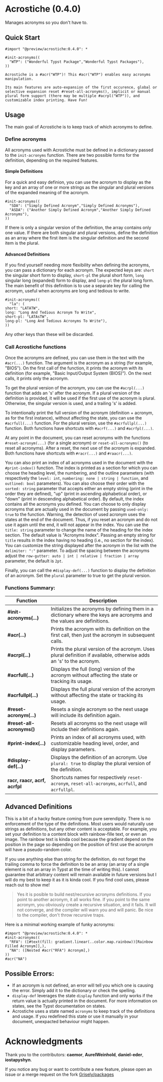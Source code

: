 # Acrostiche (0.4.0)

Manages acronyms so you don't have to.

## Quick Start

```
#import "@preview/acrostiche:0.4.0": *

#init-acronyms((
  "WTP": ("Wonderful Typst Package","Wonderful Typst Packages"),
))

Acrostiche is a #acr("WTP")! This #acr("WTP") enables easy acronyms manipulation.

Its main features are auto-expansion of the first occurence, global or selective expansion reset #reset-all-acronyms(), implicit or manual plural form support (there may be multiple #acrpl("WTP")), and customizable index printing. Have Fun!
```


## Usage

The main goal of Acrostiche is to keep track of which acronyms to define.

### Define acronyms
All acronyms used with Acrostiche must be defined in a dictionary passed to the `init-acronyms` function.
There are two possible forms for the definition, depending on the required features.

#### Simple Definitions
For a quick and easy definion, you can use the acronym to display as the key and an array of one or more strings as the singular and plural versions of the expanded meaning of the acronym.

```
#init-acronyms((
  "SDA": ("Simply Defined Acronym","Simply Defined Acronyms"),
  "ASDA": ("Another Simply Defined Acronym","Another Simply Defined Acronyms"),
))
```

If there is only a singular version of the definition, the array contains only one value.
If there are both singular and plural versions, define the definition as an array where the first item is the singular definition and the second item is the plural.

#### Advanced Definitions
If you find yourself needing more flexibility when defining the acronyms, you can pass a dictionary for each acronym.
The expected keys are: `short` the singular short form to display, `short-pl` the plural short form, `long` singular long (expanded) form to display, and `long-pl` the plural long form.
The main benefit of this definition is to use a separate key for calling the acronym, useful when acronyms are long and tedious to write.

```
#init-acronyms((
  "la": (
short: "LATATW",
long: "Long And Tedious Acronym To Write",
short-pl: "LATAsTW",
long-pl: "Long And Tedious Acronyms To Write"),
))
```

Any other keys than these will be discarded.


### Call Acrostiche functions
Once the acronyms are defined, you can use them in the text with the `#acr(...)` function.
The argument is the acronym as a string (for example, "BIOS"). On the first call of the function, it prints the acronym with its definition (for example, "Basic Input/Output System (BIOS)").
On the next calls, it prints only the acronym.

To get the plural version of the acronym, you can use the `#acrpl(...)` function that adds an 's' after the acronym.
If a plural version of the definition is provided, it will be used if the first use of the acronym is plural.
Otherwise, the singular version is used, and a trailing 's' is added.

To intentionally print the full version of the acronym (definition + acronym, as for the first instance), without affecting the state, you can use the `#acrfull(...)` function. 
For the plural version, use the `#acrfullpl(...)` function.
Both functions have shortcuts with `#acrf(...)` and `#acrfpl(...)`.

At any point in the document, you can reset acronyms with the functions `#reset-acronym(...)` (for a single acronym) or `reset-all-acronyms()` (to reset all acronyms). After a reset, the next use of the acronym is expanded.
Both functions have shortcuts with `#racr(...)` and `#raacr(...)`.

You can also print an index of all acronyms used in the document with the `#print-index()` function.
The index is printed as a section for which you can choose the heading level, the numbering, and the outline parameters (with respectively the `level: int`, `numbering: none | string | function`, and `outlined: bool` parameters).
You can also choose their order with the `sorted: string` parameter that accepts either an empty string (print in the order they are defined), "up" (print in ascending alphabetical order), or "down" (print in descending alphabetical order).
By default, the index contains all the acronyms you defined. You can choose to only display acronyms that are actually used in the document by passing `used-only: true` to the function. Warning, the detection of used acronym uses the states at the end of the document. Thus, if you reset an acronym and do not use it again until the end, it will not appear in the index.
 You can use the `title: string` parameter to change the name of the heading for the index section.
The default value is "Acronyms Index". Passing an empty string for `title` results in the index having no heading (i.e., no section for the index).
You can customize the string displayed after the acronym in the list with the `delimiter: ":"` parameter.
To adjust the spacing between the acronyms adjust the `row-gutter: auto | int | relative | fraction | array` parameter, the default is `2pt`.

Finally, you can call the `#display-def(...)` function to display the definition of an acronym. Set the `plural` parameter to true to get the plural version.

### Functions Summary:

| **Function**                  | **Description**                                                                                                     |
|-------------------------------|---------------------------------------------------------------------------------------------------------------------|
| **#init-acronyms(...)**        | Initializes the acronyms by defining them in a dictionary where the keys are acronyms and the values are definitions. |
| **#acr(...)**                  | Prints the acronym with its definition on the first call, then just the acronym in subsequent calls.                  |
| **#acrpl(...)**                | Prints the plural version of the acronym. Uses plural definition if available, otherwise adds an 's' to the acronym. |
| **#acrfull(...)**              | Displays the full (long) version of the acronym without affecting the state or tracking its usage.                    |
| **#acrfullpl(...)**            | Displays the full plural version of the acronym without affecting the state or tracking its usage.                    |
| **#reset-acronym(...)**        | Resets a single acronym so the next usage will include its definition again.                                         |
| **#reset-all-acronyms()**      | Resets all acronyms so the next usage will include their definitions again.                                          |
| **#print-index(...)**          | Prints an index of all acronyms used, with customizable heading level, order, and display parameters.                |
| **#display-def(...)**          | Displays the definition of an acronym. Use `plural: true` to display the plural version of the definition.           |
| **racr, raacr, acrf, acrfpl**  | Shortcuts names for respectively `reset-acronym`, `reset-all-acronyms`, `acrfull`, and `acrfullpl`.                  | 

## Advanced Definitions
This is a bit of a hacky feature coming from pure serendipity.
There is no enforcement of the type of the definitions.
Most users would naturally use strings as definitions, but any other content is acceptable.
For example, you set your definition to a content block with rainbow-fille text, or even an image.
The rainbow text is kinda cool because the gradient depend on the position in the page so depending on the position of first use the acronym will have a pseudo-random color.

If you use anything else than string for the definition, do not forget the trailing comma to force the definition to be an array (an array of a single element is not an array in Typst at the time of writing this).
I cannot guarantee that arbitrary content will remain available in future versions but I will do my best to keep it as it is kinda cool.
If you find cool uses, please reach out to show me!


<blockquote>
Yes it is posible to build nest/recursive acronyms definitions.
If you point to another acronym, it all works fine.
If you point to the same acronym, you obviously create a recursive situation, and it fails.
It will not converge, and the compiler will warn you and will panic.
Be nice to the compiler, don't throw recursive traps.
</blockquote>


Here is a minimal working example of funky acronyms:

```
#import "@preview/acrostiche:0.4.0": *                                                           
#init-acronyms((
  "RFA": ([#text(fill: gradient.linear(..color.map.rainbow))[Rainbow Filled Acronym]],),                                                             
  "NA": ([Nested #acr("RFA") Acronym],)
))
#acr("NA")
```

## Possible Errors:

 * If an acronym is not defined, an error will tell you which one is causing the error. Simply add it to the dictionary or check the spelling.
 * `display-def` leverages the state `display` function and only works if the return value is actually printed in the document. For more information on states, see the Typst documentation on states.
 * Acrostiche uses a state named `acronyms` to keep track of the definitions and usage. If you redefined this state or use it manually in your document, unexpacted behaviour might happen.

# Acknowledgments

Thank you to the contributors: **caemor**, **AurelWeinhold**, **daniel-eder**, **iostapyshyn**. 

If you notice any bug or want to contribute a new feature, please open an issue or a merge request on the fork [Grisely/packages](https://github.com/Grisely/packages)
